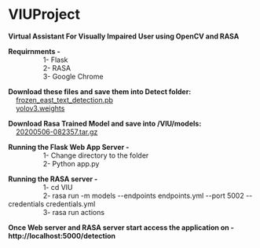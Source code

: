 # VIUProject
**Virtual Assistant For Visually Impaired User using OpenCV and RASA**

**Requirnments -** <br>
&nbsp;&nbsp;&nbsp;&nbsp;&nbsp;&nbsp;&nbsp;&nbsp;&nbsp;&nbsp;&nbsp;&nbsp;&nbsp;&nbsp;&nbsp;&nbsp;&nbsp;&nbsp;1- Flask <br>
&nbsp;&nbsp;&nbsp;&nbsp;&nbsp;&nbsp;&nbsp;&nbsp;&nbsp;&nbsp;&nbsp;&nbsp;&nbsp;&nbsp;&nbsp;&nbsp;&nbsp;&nbsp;2- RASA  <br>
&nbsp;&nbsp;&nbsp;&nbsp;&nbsp;&nbsp;&nbsp;&nbsp;&nbsp;&nbsp;&nbsp;&nbsp;&nbsp;&nbsp;&nbsp;&nbsp;&nbsp;&nbsp;3- Google Chrome <br>

**Download these files and save them into Detect folder:**<br>
&nbsp;&nbsp;&nbsp;&nbsp;[frozen_east_text_detection.pb](https://drive.google.com/file/d/1mH7g9xZgAy6hcfgwes_pBB2jgvq6YsSH/view?usp=sharing)<br>
&nbsp;&nbsp;&nbsp;&nbsp;[yolov3.weights](https://drive.google.com/file/d/1TDEzvfDhCpibxUt2i4ThQniyoey_8ex2/view?usp=sharing)<br>

**Download Rasa Trained Model and save into /VIU/models:**<br>
&nbsp;&nbsp;&nbsp;&nbsp;[20200506-082357.tar.gz](https://drive.google.com/file/d/1F5k8qZgpGzk81CMetZQouzyk_kQa9u9m/view?usp=sharing)<br>

**Running the Flask Web App Server -**<br>
&nbsp;&nbsp;&nbsp;&nbsp;&nbsp;&nbsp;&nbsp;&nbsp;&nbsp;&nbsp;&nbsp;&nbsp;&nbsp;&nbsp;&nbsp;&nbsp;&nbsp;&nbsp;1- Change directory to the folder<br>
&nbsp;&nbsp;&nbsp;&nbsp;&nbsp;&nbsp;&nbsp;&nbsp;&nbsp;&nbsp;&nbsp;&nbsp;&nbsp;&nbsp;&nbsp;&nbsp;&nbsp;&nbsp;2- Python app.py<br>
                   
**Running the RASA server -**<br>
&nbsp;&nbsp;&nbsp;&nbsp;&nbsp;&nbsp;&nbsp;&nbsp;&nbsp;&nbsp;&nbsp;&nbsp;&nbsp;&nbsp;&nbsp;&nbsp;&nbsp;&nbsp;1- cd VIU <br>
&nbsp;&nbsp;&nbsp;&nbsp;&nbsp;&nbsp;&nbsp;&nbsp;&nbsp;&nbsp;&nbsp;&nbsp;&nbsp;&nbsp;&nbsp;&nbsp;&nbsp;&nbsp;2- rasa run -m models --endpoints endpoints.yml --port 5002 --credentials credentials.yml<br>
&nbsp;&nbsp;&nbsp;&nbsp;&nbsp;&nbsp;&nbsp;&nbsp;&nbsp;&nbsp;&nbsp;&nbsp;&nbsp;&nbsp;&nbsp;&nbsp;&nbsp;&nbsp;3- rasa run actions<br>
 
**Once Web server and RASA server start access the application on - http://localhost:5000/detection**<br>

